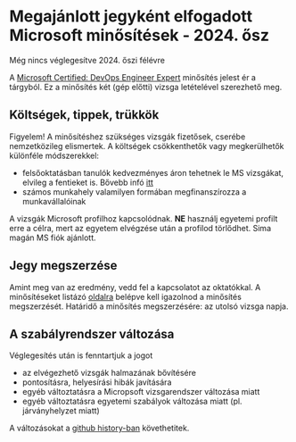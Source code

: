 # Megajánlott jegyként elfogadott Microsoft minősítések - 2024. ősz
Még nincs véglegesítve 2024. őszi félévre

A [Microsoft Certified: DevOps Engineer Expert](https://learn.microsoft.com/en-us/credentials/certifications/devops-engineer) minősítés jelest ér a tárgyból. Ez a minősítés két (gép előtti) vizsga letételével szerezhető meg.

## Költségek, tippek, trükkök

Figyelem! A minősítéshez szükséges vizsgák fizetősek, cserébe nemzetközileg elismertek. A költségek csökkenthetők vagy megkerülhetők különféle módszerekkel:
* felsőoktatásban tanulók kedvezményes áron tehetnek le MS vizsgákat, elvileg a fentieket is. Bővebb infó [itt](https://docs.microsoft.com/en-us/learn/certifications/student-discounts)
* számos munkahely valamilyen formában megfinanszírozza a munkavállalóinak

A vizsgák Microsoft profilhoz kapcsolódnak. **NE** használj egyetemi profilt erre a célra, mert az egyetem elvégzése után a profilod törlődhet. Sima magán MS fiók ajánlott.

## Jegy megszerzése

Amint meg van az eredmény, vedd fel a kapcsolatot az oktatókkal. A minősítéseket listázó [oldalra](https://learn.microsoft.com) belépve kell igazolnod a minősítés megszerzését.
Határidő a minősítés megszerzésére: az utolsó vizsga napja.

## A szabályrendszer változása

Véglegesítés után is fenntartjuk a jogot
- az elvégezhető vizsgák halmazának bővítésére
- pontosításra, helyesírási hibák javítására
- egyéb változtatásra a Micropsoft vizsgarendszer változása miatt
- egyéb változtatásra egyetemi szabályok változása miatt (pl. járványhelyzet miatt)

A változásokat a [github history-ban](https://github.com/bmeviaumb11/skalazhato/commits/master/docs/information/certification.md) követhetitek.
